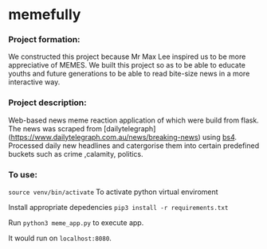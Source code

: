 # memefully

### Project formation:
We constructed this project because Mr Max Lee inspired us to be more appreciative of MEMES. We built this project so as to be able to educate youths and future generations to be able to read bite-size news in a more interactive way. 

### Project description:
Web-based news meme reaction application of which were build from flask. The news was scraped  from [dailytelegraph] (https://www.dailytelegraph.com.au/news/breaking-news) using [bs4](https://pypi.org/project/beautifulsoup4/). Processed daily new headlines and catergorise them into certain predefined buckets such as crime ,calamity, politics. 

### To use:
`source venv/bin/activate` 
To activate python virtual enviroment

Install appropriate depedencies 
`pip3 install -r requirements.txt`

Run `python3 meme_app.py` to execute app. 

It would run on `localhost:8080`. 
